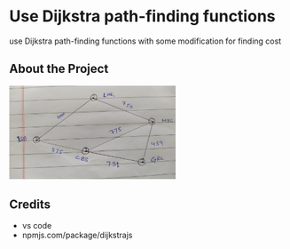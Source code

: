 # Use Dijkstra path-finding functions

use Dijkstra path-finding functions with some modification for finding cost

## About the Project

<img src="https://raw.githubusercontent.com/Asifcreative/React-problem/main/IMG_20211204_124725.jpg" alt="drawing" width="300"/>

## Credits

- vs code
- npmjs.com/package/dijkstrajs
